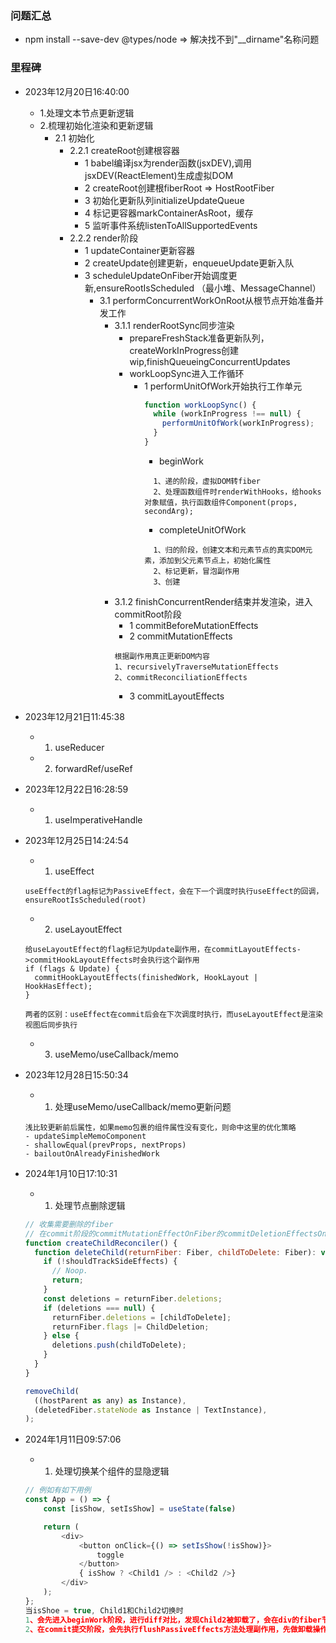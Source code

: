 
### 问题汇总
- npm install --save-dev @types/node => 解决找不到"__dirname"名称问题

### 里程碑
- 2023年12月20日16:40:00
  - 1.处理文本节点更新逻辑
  - 2.梳理初始化渲染和更新逻辑
    - 2.1 初始化
      - 2.2.1 createRoot创建根容器
        - 1 babel编译jsx为render函数(jsxDEV),调用jsxDEV(ReactElement)生成虚拟DOM
        - 2 createRoot创建根fiberRoot => HostRootFiber
        - 3 初始化更新队列initializeUpdateQueue
        - 4 标记更容器markContainerAsRoot，缓存
        - 5 监听事件系统listenToAllSupportedEvents
      - 2.2.2 render阶段
        - 1 updateContainer更新容器
        - 2 createUpdate创建更新，enqueueUpdate更新入队
        - 3 scheduleUpdateOnFiber开始调度更新,ensureRootIsScheduled （最小堆、MessageChannel）
          - 3.1 performConcurrentWorkOnRoot从根节点开始准备并发工作
            - 3.1.1 renderRootSync同步渲染
              - prepareFreshStack准备更新队列，createWorkInProgress创建wip,finishQueueingConcurrentUpdates
              - workLoopSync进入工作循环
                - 1 performUnitOfWork开始执行工作单元
                  ```js
                  function workLoopSync() {
                    while (workInProgress !== null) {
                      performUnitOfWork(workInProgress);
                    }
                  }
                  ```
                  - beginWork
                  ```
                    1、递的阶段，虚拟DOM转fiber
                    2、处理函数组件时renderWithHooks，给hooks对象赋值，执行函数组件Component(props, secondArg);
                  ```
                  - completeUnitOfWork
                  ```
                    1、归的阶段，创建文本和元素节点的真实DOM元素，添加到父元素节点上，初始化属性
                    2、标记更新，冒泡副作用
                    3、创建
                  ```
            - 3.1.2 finishConcurrentRender结束并发渲染，进入commitRoot阶段
              - 1 commitBeforeMutationEffects
              - 2 commitMutationEffects
              ```
              根据副作用真正更新DOM内容
              1、recursivelyTraverseMutationEffects
              2、commitReconciliationEffects
              ```
              - 3 commitLayoutEffects
        
- 2023年12月21日11:45:38
  - 1. useReducer
  - 2. forwardRef/useRef

- 2023年12月22日16:28:59
  - 1. useImperativeHandle

- 2023年12月25日14:24:54
  - 1. useEffect
  ```
  useEffect的flag标记为PassiveEffect，会在下一个调度时执行useEffect的回调，ensureRootIsScheduled(root)
  ```
  - 2. useLayoutEffect
  ```
  给useLayoutEffect的flag标记为Update副作用，在commitLayoutEffects->commitHookLayoutEffects时会执行这个副作用
  if (flags & Update) {
    commitHookLayoutEffects(finishedWork, HookLayout | HookHasEffect);
  }

  两者的区别：useEffect在commit后会在下次调度时执行，而useLayoutEffect是渲染视图后同步执行
  ```
  - 3. useMemo/useCallback/memo

- 2023年12月28日15:50:34
  - 1. 处理useMemo/useCallback/memo更新问题
  ```
  浅比较更新前后属性，如果memo包裹的组件属性没有变化，则命中这里的优化策略
  - updateSimpleMemoComponent
  - shallowEqual(prevProps, nextProps)
  - bailoutOnAlreadyFinishedWork
  ```

- 2024年1月10日17:10:31
  - 1. 处理节点删除逻辑
  ```js
  // 收集需要删除的fiber
  // 在commit阶段的commitMutationEffectOnFiber的commitDeletionEffectsOnFiber中删除fiber.stateNode
  function createChildReconciler() {
    function deleteChild(returnFiber: Fiber, childToDelete: Fiber): void {
      if (!shouldTrackSideEffects) {
        // Noop.
        return;
      }
      const deletions = returnFiber.deletions;
      if (deletions === null) {
        returnFiber.deletions = [childToDelete];
        returnFiber.flags |= ChildDeletion;
      } else {
        deletions.push(childToDelete);
      }
    }
  }

  removeChild(
    ((hostParent as any) as Instance),
    (deletedFiber.stateNode as Instance | TextInstance),
  );

  ```

- 2024年1月11日09:57:06
  - 1. 处理切换某个组件的显隐逻辑
  ```js
  // 例如有如下用例
  const App = () => {
      const [isShow, setIsShow] = useState(false)

      return (
          <div>
              <button onClick={() => setIsShow(!isShow)}>
                  toggle
              </button>
              { isShow ? <Child1 /> : <Child2 />}
          </div>
      );
  };
  当isShoe = true, Child1和Child2切换时
  1、会先进入beginWork阶段，进行diff对比，发现Child2被卸载了，会在div的fiber节点的deletions的数组上添加Child2 fiber节点，然后给Child1标记为Placement
  2、在commit提交阶段，会先执行flushPassiveEffects方法处理副作用，先做卸载操作commitPassiveMountEffects，待卸载组件useEffect的destroy会在这个阶段执行,再执行commitPassiveMountEffects，待渲染组件useEffect的create会在这个阶段执行
  ```